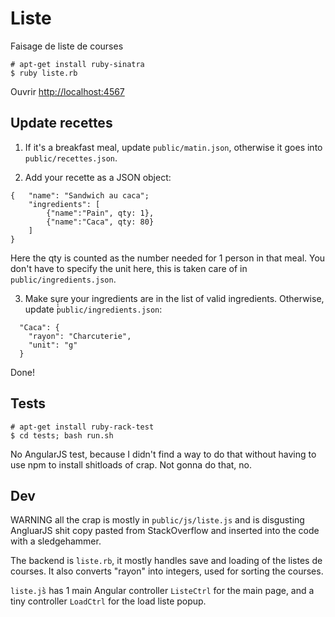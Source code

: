 # Liste
Faisage de liste de courses

```
# apt-get install ruby-sinatra
$ ruby liste.rb
```

Ouvrir [http://localhost:4567](http://localhost:4567)

## Update recettes

1) If it's a breakfast meal, update `public/matin.json`, otherwise it goes into `public/recettes.json`.

2) Add your recette as a JSON object:

```
{   "name": "Sandwich au caca";
    "ingredients": [
        {"name":"Pain", qty: 1},
        {"name":"Caca", qty: 80}
    ]
}
```

Here the qty is counted as the number needed for 1 person in that meal. You don't have to specify the unit here,
this is taken care of in `public/ingredients.json`.

3) Make sure your ingredients are in the list of valid ingredients. Otherwise, update ̀̀̀`public/ingredients.json`:

```
  "Caca": {
    "rayon": "Charcuterie",
    "unit": "g"
  }
```

Done!

## Tests

```
# apt-get install ruby-rack-test
$ cd tests; bash run.sh
```

No AngularJS test, because I didn't find a way to do that without having to use
npm to install shitloads of crap. Not gonna do that, no.

## Dev

WARNING all the crap is mostly in `public/js/liste.js` and is disgusting AngluarJS
shit copy pasted from StackOverflow and inserted into the code with a sledgehammer.

The backend is ̀`liste.rb`, it mostly handles save and loading of the listes de courses.
It also converts "rayon" into integers, used for sorting the courses.

`liste.js̀̀` has 1 main Angular controller `ListeCtrl` for the main page, and a tiny controller
`LoadCtrl` for the load liste popup.
